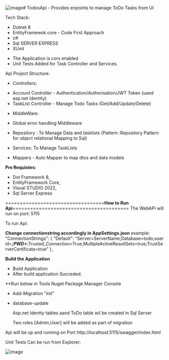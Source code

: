 ![image](https://github.com/user-attachments/assets/bd971b19-6630-49ba-9ac4-9037c9dee0c0)# TodosApi - Provides enpoints to manage ToDo Tasks from UI

Tech Stack:
  - Dotnet 8
  - EntityFramewok core - Code First Approach
  - c#
  - Sql SERVER EXPRESS
  - XUnit

* The Application is cors enabled
* Unit Tests Added for Task Controller and Services.

Api Project Structure:

* Controllers:
- Account Controller - Authentication/Authorisation/JWT Token (used asp.net Identity)
- TaskList Controller - Manage Todo Tasks (Get/Add/Update/Delete)

* MiddleWare:
- Global error handling Middleware

* Repository : To Manage Data and tasklists (Pattern :Repository Pattern for object relational Mapping to Sql)

* Services: To Manage TaskLists

* Mappers - Auto Mapper to map dtos and data models

****Pre Requistes:****

* Dot Framework 8,
* EntityFramework Core,
* Visual STUDIO 2022,
* Sql Server Express

==================================**How to Run Api**========================================
 The WebAPi will run on port: 5115

 To run Api:

**Change connectionstring accordingly in AppSettings.json**
 example:
   "ConnectionStrings": {
    "Default": "Server=ServerName;Database=todo;user id=***;PWD=***;Trusted_Connection=True;MultipleActiveResultSets=true;TrustServerCertificate=true"
  },

**Build the Application**
* Build Application 
* After build application Succeded.

**Run below in Tools Nuget Package Manager Console

- Add-Migration "init"

- database-update

  Asp.net Identty tables aand ToDo table wil be created in Sql Server

  Two roles [Admin,User] will be added as part of migration

Api will be up and running on Port
http://localhost:5115/swagger/index.html
 

Unit Tests Can be run from Explorer:

![image](https://github.com/user-attachments/assets/e460b186-b1ae-4bc5-afaa-bd7871391b37)

